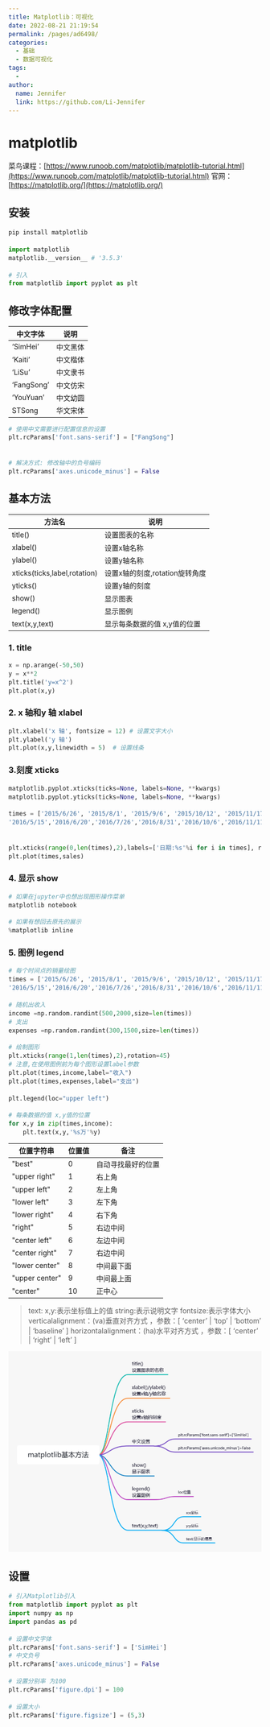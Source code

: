 ```yaml
---
title: Matplotlib：可视化
date: 2022-08-21 21:19:54
permalink: /pages/ad6498/
categories:
  - 基础
  - 数据可视化
tags:
  - 
author: 
  name: Jennifer
  link: https://github.com/Li-Jennifer
---
```


# matplotlib

菜鸟课程：[https://www.runoob.com/matplotlib/matplotlib-tutorial.html](https://www.runoob.com/matplotlib/matplotlib-tutorial.html)
官网：[https://matplotlib.org/](https://matplotlib.org/)

## 安装
```python
pip install matplotlib

import matplotlib
matplotlib.__version__ # '3.5.3'

# 引入
from matplotlib import pyplot as plt
```

## 修改字体配置
| 中文字体       | 说明   |
|------------|------|
| ‘SimHei’   | 中文黑体 |
| ‘Kaiti’    | 中文楷体 |
| ‘LiSu’     | 中文隶书 |
| ‘FangSong’ | 中文仿宋 |
| ‘YouYuan’  | 中文幼圆 |
| STSong     | 华文宋体 |

```python
# 使用中文需要进行配置信息的设置
plt.rcParams['font.sans-serif'] = ["FangSong"]


# 解决方式: 修改轴中的负号编码
plt.rcParams['axes.unicode_minus'] = False

```
## 基本方法
| 方法名                          | 说明                   |
|------------------------------|----------------------|
| title()                      | 设置图表的名称              |
| xlabel()                     | 设置x轴名称               |
| ylabel()                     | 设置y轴名称               |
| xticks(ticks,label,rotation) | 设置x轴的刻度,rotation旋转角度 |
| yticks()                     | 设置y轴的刻度              |
| show()                       | 显示图表                 |
| legend()                     | 显示图例                 |
| text(x,y,text)               | 显示每条数据的值 x,y值的位置     |
### 1. title
```python
x = np.arange(-50,50)
y = x**2
plt.title('y=x^2')
plt.plot(x,y)
```

### 2. x 轴和y 轴  xlabel
```python
plt.xlabel('x 轴', fontsize = 12) # 设置文字大小
plt.ylabel('y 轴')
plt.plot(x,y,linewidth = 5)  # 设置线条
```
### 3.刻度 xticks
```python
matplotlib.pyplot.xticks(ticks=None, labels=None, **kwargs)
matplotlib.pyplot.yticks(ticks=None, labels=None, **kwargs)

times = ['2015/6/26', '2015/8/1', '2015/9/6', '2015/10/12', '2015/11/17','2015/12/23','2016/1/28','2016/3/4','2016/4/9',
'2016/5/15','2016/6/20','2016/7/26','2016/8/31','2016/10/6','2016/11/11','2016/12/17']


plt.xticks(range(0,len(times),2),labels=['日期:%s'%i for i in times], rotation=45, color='red')
plt.plot(times,sales)

```
### 4. 显示 show
```python
# 如果在jupyter中也想出现图形操作菜单
matplotlib notebook

# 如果有想回去原先的展示
%matplotlib inline
```
### 5. 图例 legend
```python
# 每个时间点的销量绘图
times = ['2015/6/26', '2015/8/1', '2015/9/6', '2015/10/12', '2015/11/17','2015/12/23','2016/1/28','2016/3/4','2016/4/9',
'2016/5/15','2016/6/20','2016/7/26','2016/8/31','2016/10/6','2016/11/11','2016/12/17']

# 随机出收入
income =np.random.randint(500,2000,size=len(times))
# 支出
expenses =np.random.randint(300,1500,size=len(times))

# 绘制图形
plt.xticks(range(1,len(times),2),rotation=45)
# 注意,在使用图例前为每个图形设置label参数
plt.plot(times,income,label="收入")
plt.plot(times,expenses,label="支出")

plt.legend(loc="upper left")

# 每条数据的值 x,y值的位置
for x,y in zip(times,income):
    plt.text(x,y,'%s万'%y)
```
| 位置字符串          | 位置值 | 备注        |
|----------------|-----|-----------|
| "best"         | 0   | 自动寻找最好的位置 |
| "upper right"  | 1   | 右上角       |
| "upper left"   | 2   | 左上角       |
| "lower left"   | 3   | 左下角       |
| "lower right"  | 4   | 右下角       |
| "right"        | 5   | 右边中间      |
| "center left"  | 6   | 左边中间      |
| "center right" | 7   | 右边中间      |
| "lower center" | 8   | 中间最下面     |
| "upper center" | 9   | 中间最上面     |
| "center"       | 10  | 正中心       |

>text:
>   x,y:表示坐标值上的值
> string:表示说明文字
> fontsize:表示字体大小
> verticalalignment：(va)垂直对齐方式 ，参数：[ ‘center’ | ‘top’ | ‘bottom’ | ‘baseline’ ]
> horizontalalignment：(ha)水平对齐方式 ，参数：[ ‘center’ | ‘right’ | ‘left’ ]


![](../../img/15235267897.png)

## 设置
```python
# 引入Matplotlib引入
from matplotlib import pyplot as plt
import numpy as np
import pandas as pd

# 设置中文字体
plt.rcParams['font.sans-serif'] = ['SimHei']
# 中文负号
plt.rcParams['axes.unicode_minus'] = False

# 设置分别率 为100
plt.rcParams['figure.dpi'] = 100

# 设置大小
plt.rcParams['figure.figsize'] = (5,3)

```
